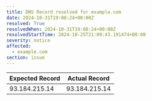 ```yaml
---
title: DNS Record resolved for example.com
date: 2024-10-31T19:08:24+00:00Z
resolved: True
resolvedWhen: 2024-10-31T19:08:24+00:00Z
resolvedStartTime: 2024-10-25T21:09:43.191474+00:00
severity: notice
affected:
  - example.com
section: issue
---
```


| Expected Record  | Actual Record  |
|------------------|----------------|
| 93.184.215.14 | 93.184.215.14 |
